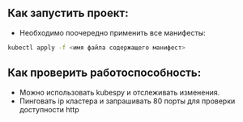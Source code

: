 ## Как запустить проект:
 - Необходимо поочередно применить все манифесты:
 ```bash
 kubectl apply -f <имя файла содержащего манифест>
 ```

## Как проверить работоспособность:
 - Можно использовать kubespy и отслеживать изменения.
 - Пинговать ip кластера и запрашивать 80 порты для проверки доступноcти http
